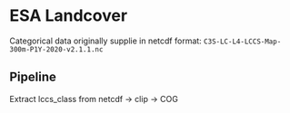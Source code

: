 # ESA Landcover

Categorical data originally supplie in netcdf format: `C3S-LC-L4-LCCS-Map-300m-P1Y-2020-v2.1.1.nc`

## Pipeline

Extract lccs_class from netcdf -> clip -> COG

